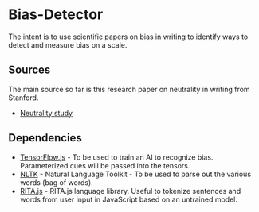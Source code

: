 # Bias-Detector
The intent is to use scientific papers on bias in writing to identify ways to detect and measure bias on a scale.

## Sources
The main source so far is this research paper on neutrality in writing from Stanford.

* [Neutrality study](https://web.stanford.edu/~jurafsky/pubs/neutrality.pdf)


## Dependencies

* [TensorFlow.js](https://js.tensorflow.org/) - To be used to train an AI to recognize bias. Parameterized cues will be passed into the tensors.
* [NLTK](http://www.nltk.org/) - Natural Language Toolkit - To be used to parse out the various words (bag of words).
* [RITA.js](https://rednoise.org/rita/) - RITA.js language library. Useful to tokenize sentences and words from user input in JavaScript based on an untrained model.
